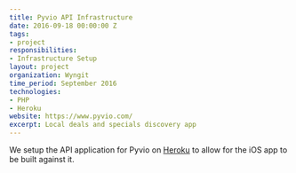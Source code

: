 ```yaml
---
title: Pyvio API Infrastructure
date: 2016-09-18 00:00:00 Z
tags:
- project
responsibilities:
- Infrastructure Setup
layout: project
organization: Wyngit
time_period: September 2016
technologies:
- PHP
- Heroku
website: https://www.pyvio.com/
excerpt: Local deals and specials discovery app
---
```


We setup the API application for Pyvio on [Heroku](https://www.heroku.com/) to allow for the iOS app to be built against it.
